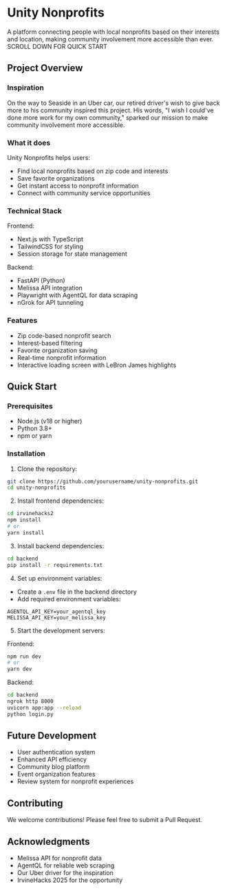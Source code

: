 # Unity Nonprofits 

A platform connecting people with local nonprofits based on their interests and location, making community involvement more accessible than ever.
SCROLL DOWN FOR QUICK START

## Project Overview 

### Inspiration
On the way to Seaside in an Uber car, our retired driver's wish to give back more to his community inspired this project. His words, "I wish I could've done more work for my own community," sparked our mission to make community involvement more accessible.

### What it does 

Unity Nonprofits helps users:
- Find local nonprofits based on zip code and interests
- Save favorite organizations
- Get instant access to nonprofit information
- Connect with community service opportunities

### Technical Stack 

Frontend:
- Next.js with TypeScript
- TailwindCSS for styling
- Session storage for state management

Backend:
- FastAPI (Python)
- Melissa API integration
- Playwright with AgentQL for data scraping
- nGrok for API tunneling

### Features 

- Zip code-based nonprofit search
- Interest-based filtering
- Favorite organization saving
- Real-time nonprofit information
- Interactive loading screen with LeBron James highlights

## Quick Start 

### Prerequisites
- Node.js (v18 or higher)
- Python 3.8+
- npm or yarn

### Installation

1. Clone the repository:
```bash
git clone https://github.com/yourusername/unity-nonprofits.git
cd unity-nonprofits
```

2. Install frontend dependencies:
```bash
cd irvinehacks2
npm install
# or
yarn install
```

3. Install backend dependencies:
```bash
cd backend
pip install -r requirements.txt
```

4. Set up environment variables:
- Create a `.env` file in the backend directory
- Add required environment variables:
```env
AGENTQL_API_KEY=your_agentql_key
MELISSA_API_KEY=your_melissa_key
```

5. Start the development servers:

Frontend:
```bash
npm run dev
# or
yarn dev
```

Backend:
```bash
cd backend
ngrok http 8000
uvicorn app:app --reload
python login.py
```

## Future Development 

- User authentication system
- Enhanced API efficiency
- Community blog platform
- Event organization features
- Review system for nonprofit experiences

## Contributing 

We welcome contributions! Please feel free to submit a Pull Request.


## Acknowledgments 

- Melissa API for nonprofit data
- AgentQL for reliable web scraping
- Our Uber driver for the inspiration
- IrvineHacks 2025 for the opportunity
